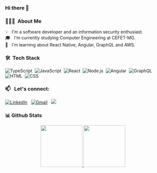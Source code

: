 ### Hi there 👋

### 👨🏻‍💻 &nbsp;About Me

💡 &nbsp; I'm a software developer and an information security enthusiast.\
🎓 &nbsp; I'm currently studying Computer Engineering at CEFET-MG.\
🌱 &nbsp; I'm learning about React Native, Angular, GraphQL and AWS.

### 🛠 &nbsp;Tech Stack

![TypeScript](https://camo.githubusercontent.com/b0e44bc96beda5d2ec052a75693621a51ed9537ff291234a6f429b33c4c52ef7/68747470733a2f2f696d672e736869656c64732e696f2f62616467652f2d547970655363726970742d3035313232413f7374796c653d666c6174266c6f676f3d54797065536372697074)&nbsp;
![JavaScript](https://img.shields.io/badge/-JavaScript-05122A?style=flat&logo=javascript)&nbsp;
![React](https://img.shields.io/badge/-React-05122A?style=flat&logo=react)&nbsp;
![Node.js](https://img.shields.io/badge/-Node.js-05122A?style=flat&logo=node.js)&nbsp;
![Angular](https://camo.githubusercontent.com/026d071467547832060ff9b8cad74b0779208af6c83cb112fb965ea51a7dc5ca/68747470733a2f2f696d672e736869656c64732e696f2f62616467652f2d416e67756c61722d3035313232413f7374796c653d666c6174266c6f676f3d616e67756c6172)&nbsp;
![GraphQL](https://camo.githubusercontent.com/32dd49fa151fa80ef114301f0ba804a28daaf1475f7cd9957daae50279345206/68747470733a2f2f696d672e736869656c64732e696f2f62616467652f2d4772617068514c2d3035313232413f7374796c653d666c6174266c6f676f3d6772617068716c)&nbsp;
![HTML](https://img.shields.io/badge/-HTML-05122A?style=flat&logo=HTML5)&nbsp;
![CSS](https://img.shields.io/badge/-CSS-05122A?style=flat&logo=CSS3&logoColor=1572B6)&nbsp;

### 📫 &nbsp; Let's connect:

<a href="https://www.linkedin.com/in/vinicius-campos-066ba2207/"><img alt="LinkedIn" src="https://img.shields.io/badge/linkedin%20-%230077B5.svg?&style=flat&logo=linkedin&logoColor=white"/></a> &nbsp;
<a href="mailto:viniolic2018@gmail.com"><img alt="Gmail" src="https://img.shields.io/badge/Gmail-D14836?style=flat&logo=gmail&logoColor=white" /></a> &nbsp;
<a href="https://www.instagram.com/vncs_campos/"><img src="https://img.shields.io/badge/-@vncscampos_-E4405F?style=flat&logo=Instagram&logoColor=white"/></a> &nbsp;

### 📊 Github Stats
<p align="center">
  <a href="https://github.com/vncscampos" target="_blank">
    <img height="135px" src="https://github-readme-stats.vercel.app/api?username=vncscampos&hide_title=true&hide_border=true&show_icons=true&include_all_commits=true&count_private=true&line_height=21&theme=dracula" />
  </a>
    <a href="https://github.com/vncscampos" target="_blank">
      <img height="135px" src="https://github-readme-stats.vercel.app/api/top-langs/?username=vncscampos&hide=html&hide_title=true&hide_border=true&layout=compact&langs_count=7&theme=dracula" />
  </a>
</p>


